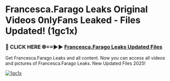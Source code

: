 # Francesca.Farago Leaks Original Videos 0nlyFans Leaked - Files Updated! (1gc1x)

<h3>🔴 CLICK HERE 🌐==►► <a href="https://tinyurl.com/ehrbuxhb" rel="nofollow">Francesca.Farago Leaks Updated Files</a></h3>

Get Francesca.Farago Leaks and all content. Now you can access all videos and pictures of Francesca.Farago Leaks. New Updated Files 2025!

[![1gc1x](https://i.imgur.com/lVYEuWS.gif)](https://tinyurl.com/ehrbuxhb)
